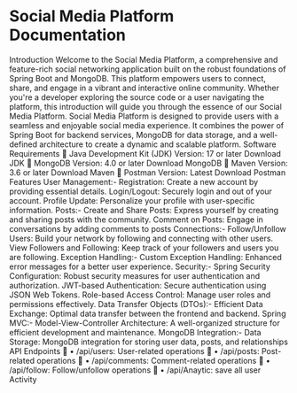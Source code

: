 # Social Media Platform Documentation #
Introduction
Welcome to the Social Media Platform, a comprehensive and feature-rich social networking application built on the robust foundations of Spring Boot and MongoDB. This platform empowers users to connect, share, and engage in a vibrant and interactive online community. Whether you're a developer exploring the source code or a user navigating the platform, this introduction will guide you through the essence of our Social Media Platform. Social Media Platform is designed to provide users with a seamless and enjoyable social media experience. It combines the power of Spring Boot for backend services, MongoDB for data storage, and a well-defined architecture to create a dynamic and scalable platform.
Software Requirements

Java Development Kit (JDK)
Version: 17 or later
Download JDK

MongoDB
Version: 4.0 or later
Download MongoDB

Maven
Version: 3.6 or later
Download Maven

Postman
Version: Latest
Download Postman
Features
User Management:-
Registration: Create a new account by providing essential details.
Login/Logout: Securely login and out of your account.
Profile Update: Personalize your profile with user-specific information.
Posts:-
Create and Share Posts: Express yourself by creating and sharing posts with the community.
Comment on Posts: Engage in conversations by adding comments to posts
Connections:-
Follow/Unfollow Users: Build your network by following and connecting with other users.
View Followers and Following: Keep track of your followers and users you are following.
Exception Handling:-
Custom Exception Handling: Enhanced error messages for a better user experience.
Security:-
Spring Security Configuration: Robust security measures for user authentication and authorization.
JWT-based Authentication: Secure authentication using JSON Web Tokens.
Role-based Access Control: Manage user roles and permissions effectively.
Data Transfer Objects (DTOs):-
Efficient Data Exchange: Optimal data transfer between the frontend and backend.
Spring MVC:-
Model-View-Controller Architecture: A well-organized structure for efficient development and maintenance.
MongoDB Integration:-
Data Storage: MongoDB integration for storing user data, posts, and relationships
API Endpoints

• /api/users: User-related operations

• /api/posts: Post-related operations

• /api/comments: Comment-related operations

• /api/follow: Follow/unfollow operations

• /api/Anaytic: save all user Activity
